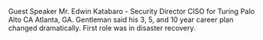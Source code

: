 Guest Speaker Mr. Edwin Katabaro - Security Director CISO for Turing Palo Alto CA Atlanta, GA. Gentleman said his 3, 5, and 10 year career plan changed dramatically.
First role was in disaster recovery. 
